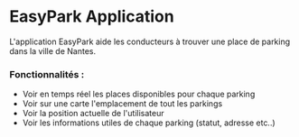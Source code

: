 # EasyPark Application

L'application EasyPark aide les conducteurs à trouver une place de parking dans la ville de Nantes.

### Fonctionnalités :

- Voir en temps réel les places disponibles pour chaque parking
- Voir sur une carte l'emplacement de tout les parkings
- Voir la position actuelle de l'utilisateur
- Voir les informations utiles de chaque parking (statut, adresse etc..)
